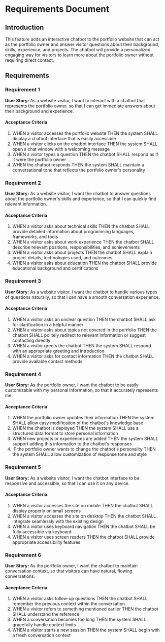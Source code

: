 # Requirements Document

## Introduction

This feature adds an interactive chatbot to the portfolio website that can act as the portfolio owner and answer visitor questions about their background, skills, experience, and projects. The chatbot will provide a personalized, engaging way for visitors to learn more about the portfolio owner without requiring direct contact.

## Requirements

### Requirement 1

**User Story:** As a website visitor, I want to interact with a chatbot that represents the portfolio owner, so that I can get immediate answers about their background and experience.

#### Acceptance Criteria

1. WHEN a visitor accesses the portfolio website THEN the system SHALL display a chatbot interface that is easily accessible
2. WHEN a visitor clicks on the chatbot interface THEN the system SHALL open a chat window with a welcoming message
3. WHEN a visitor types a question THEN the chatbot SHALL respond as if it were the portfolio owner
4. WHEN the chatbot responds THEN the system SHALL maintain a conversational tone that reflects the portfolio owner's personality

### Requirement 2

**User Story:** As a website visitor, I want the chatbot to answer questions about the portfolio owner's skills and experience, so that I can quickly find relevant information.

#### Acceptance Criteria

1. WHEN a visitor asks about technical skills THEN the chatbot SHALL provide detailed information about programming languages, frameworks, and tools
2. WHEN a visitor asks about work experience THEN the chatbot SHALL describe relevant positions, responsibilities, and achievements
3. WHEN a visitor asks about projects THEN the chatbot SHALL explain project details, technologies used, and outcomes
4. WHEN a visitor asks about education THEN the chatbot SHALL provide educational background and certifications

### Requirement 3

**User Story:** As a website visitor, I want the chatbot to handle various types of questions naturally, so that I can have a smooth conversation experience.

#### Acceptance Criteria

1. WHEN a visitor asks an unclear question THEN the chatbot SHALL ask for clarification in a helpful manner
2. WHEN a visitor asks about topics not covered in the portfolio THEN the chatbot SHALL politely redirect to relevant information or suggest contacting directly
3. WHEN a visitor greets the chatbot THEN the system SHALL respond with an appropriate greeting and introduction
4. WHEN a visitor asks for contact information THEN the chatbot SHALL provide available contact methods

### Requirement 4

**User Story:** As the portfolio owner, I want the chatbot to be easily customizable with my personal information, so that it accurately represents me.

#### Acceptance Criteria

1. WHEN the portfolio owner updates their information THEN the system SHALL allow easy modification of the chatbot's knowledge base
2. WHEN the chatbot is deployed THEN the system SHALL use a structured data format to store personal information
3. WHEN new projects or experiences are added THEN the system SHALL support adding this information to the chatbot's responses
4. IF the portfolio owner wants to change the chatbot's personality THEN the system SHALL allow customization of response tone and style

### Requirement 5

**User Story:** As a website visitor, I want the chatbot interface to be responsive and accessible, so that I can use it on any device.

#### Acceptance Criteria

1. WHEN a visitor accesses the site on mobile THEN the chatbot SHALL display properly on small screens
2. WHEN a visitor accesses the site on desktop THEN the chatbot SHALL integrate seamlessly with the existing design
3. WHEN a visitor uses keyboard navigation THEN the chatbot SHALL be fully accessible via keyboard
4. WHEN a visitor uses screen readers THEN the chatbot SHALL provide appropriate accessibility features

### Requirement 6

**User Story:** As the portfolio owner, I want the chatbot to maintain conversation context, so that visitors can have natural, flowing conversations.

#### Acceptance Criteria

1. WHEN a visitor asks follow-up questions THEN the chatbot SHALL remember the previous context within the conversation
2. WHEN a visitor refers to something mentioned earlier THEN the chatbot SHALL understand the reference
3. WHEN a conversation becomes too long THEN the system SHALL gracefully handle context limits
4. WHEN a visitor starts a new session THEN the system SHALL begin with a fresh conversation context